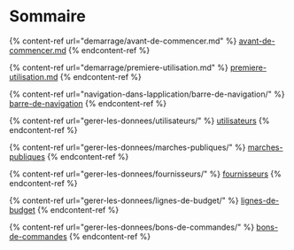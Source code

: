 # Sommaire

{% content-ref url="demarrage/avant-de-commencer.md" %}
[avant-de-commencer.md](demarrage/avant-de-commencer.md)
{% endcontent-ref %}

{% content-ref url="demarrage/premiere-utilisation.md" %}
[premiere-utilisation.md](demarrage/premiere-utilisation.md)
{% endcontent-ref %}



{% content-ref url="navigation-dans-lapplication/barre-de-navigation/" %}
[barre-de-navigation](navigation-dans-lapplication/barre-de-navigation/)
{% endcontent-ref %}



{% content-ref url="gerer-les-donnees/utilisateurs/" %}
[utilisateurs](gerer-les-donnees/utilisateurs/)
{% endcontent-ref %}

{% content-ref url="gerer-les-donnees/marches-publiques/" %}
[marches-publiques](gerer-les-donnees/marches-publiques/)
{% endcontent-ref %}

{% content-ref url="gerer-les-donnees/fournisseurs/" %}
[fournisseurs](gerer-les-donnees/fournisseurs/)
{% endcontent-ref %}

{% content-ref url="gerer-les-donnees/lignes-de-budget/" %}
[lignes-de-budget](gerer-les-donnees/lignes-de-budget/)
{% endcontent-ref %}

{% content-ref url="gerer-les-donnees/bons-de-commandes/" %}
[bons-de-commandes](gerer-les-donnees/bons-de-commandes/)
{% endcontent-ref %}
